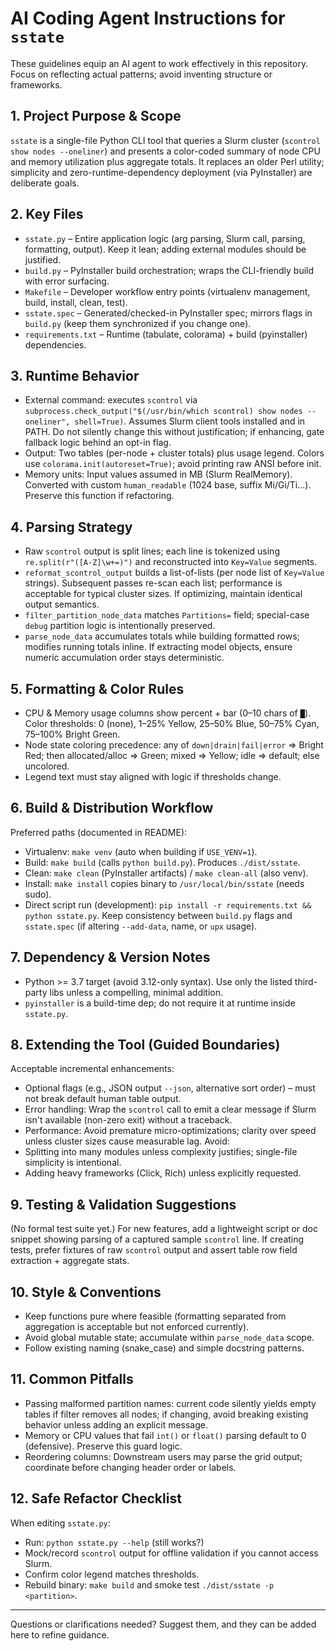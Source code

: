 # AI Coding Agent Instructions for `sstate`

These guidelines equip an AI agent to work effectively in this repository. Focus on reflecting actual patterns; avoid inventing structure or frameworks.

## 1. Project Purpose & Scope
`sstate` is a single-file Python CLI tool that queries a Slurm cluster (`scontrol show nodes --oneliner`) and presents a color-coded summary of node CPU and memory utilization plus aggregate totals. It replaces an older Perl utility; simplicity and zero-runtime-dependency deployment (via PyInstaller) are deliberate goals.

## 2. Key Files
- `sstate.py` – Entire application logic (arg parsing, Slurm call, parsing, formatting, output). Keep it lean; adding external modules should be justified.
- `build.py` – PyInstaller build orchestration; wraps the CLI-friendly build with error surfacing.
- `Makefile` – Developer workflow entry points (virtualenv management, build, install, clean, test).
- `sstate.spec` – Generated/checked-in PyInstaller spec; mirrors flags in `build.py` (keep them synchronized if you change one).
- `requirements.txt` – Runtime (tabulate, colorama) + build (pyinstaller) dependencies.

## 3. Runtime Behavior
- External command: executes `scontrol` via `subprocess.check_output("$(/usr/bin/which scontrol) show nodes --oneliner", shell=True)`. Assumes Slurm client tools installed and in PATH. Do not silently change this without justification; if enhancing, gate fallback logic behind an opt-in flag.
- Output: Two tables (per-node + cluster totals) plus usage legend. Colors use `colorama.init(autoreset=True)`; avoid printing raw ANSI before init.
- Memory units: Input values assumed in MB (Slurm RealMemory). Converted with custom `human_readable` (1024 base, suffix Mi/Gi/Ti...). Preserve this function if refactoring.

## 4. Parsing Strategy
- Raw `scontrol` output is split lines; each line is tokenized using `re.split(r"([A-Z]\w+=)")` and reconstructed into `Key=Value` segments.
- `reformat_scontrol_output` builds a list-of-lists (per node list of `Key=Value` strings). Subsequent passes re-scan each list; performance is acceptable for typical cluster sizes. If optimizing, maintain identical output semantics.
- `filter_partition_node_data` matches `Partitions=` field; special-case `debug` partition logic is intentionally preserved.
- `parse_node_data` accumulates totals while building formatted rows; modifies running totals inline. If extracting model objects, ensure numeric accumulation order stays deterministic.

## 5. Formatting & Color Rules
- CPU & Memory usage columns show percent + bar (0–10 chars of `█`). Color thresholds: 0 (none), 1–25% Yellow, 25–50% Blue, 50–75% Cyan, 75–100% Bright Green.
- Node state coloring precedence: any of `down|drain|fail|error` => Bright Red; then allocated/alloc => Green; mixed => Yellow; idle => default; else uncolored.
- Legend text must stay aligned with logic if thresholds change.

## 6. Build & Distribution Workflow
Preferred paths (documented in README):
- Virtualenv: `make venv` (auto when building if `USE_VENV=1`).
- Build: `make build` (calls `python build.py`). Produces `./dist/sstate`.
- Clean: `make clean` (PyInstaller artifacts) / `make clean-all` (also venv).
- Install: `make install` copies binary to `/usr/local/bin/sstate` (needs sudo).
- Direct script run (development): `pip install -r requirements.txt && python sstate.py`.
Keep consistency between `build.py` flags and `sstate.spec` (if altering `--add-data`, name, or `upx` usage).

## 7. Dependency & Version Notes
- Python >= 3.7 target (avoid 3.12-only syntax). Use only the listed third-party libs unless a compelling, minimal addition.
- `pyinstaller` is a build-time dep; do not require it at runtime inside `sstate.py`.

## 8. Extending the Tool (Guided Boundaries)
Acceptable incremental enhancements:
- Optional flags (e.g., JSON output `--json`, alternative sort order) – must not break default human table output.
- Error handling: Wrap the `scontrol` call to emit a clear message if Slurm isn't available (non-zero exit) without a traceback.
- Performance: Avoid premature micro-optimizations; clarity over speed unless cluster sizes cause measurable lag.
Avoid:
- Splitting into many modules unless complexity justifies; single-file simplicity is intentional.
- Adding heavy frameworks (Click, Rich) unless explicitly requested.

## 9. Testing & Validation Suggestions
(No formal test suite yet.) For new features, add a lightweight script or doc snippet showing parsing of a captured sample `scontrol` line. If creating tests, prefer fixtures of raw `scontrol` output and assert table row field extraction + aggregate stats.

## 10. Style & Conventions
- Keep functions pure where feasible (formatting separated from aggregation is acceptable but not enforced currently).
- Avoid global mutable state; accumulate within `parse_node_data` scope.
- Follow existing naming (snake_case) and simple docstring patterns.

## 11. Common Pitfalls
- Passing malformed partition names: current code silently yields empty tables if filter removes all nodes; if changing, avoid breaking existing behavior unless adding an explicit message.
- Memory or CPU values that fail `int()` or `float()` parsing default to 0 (defensive). Preserve this guard logic.
- Reordering columns: Downstream users may parse the grid output; coordinate before changing header order or labels.

## 12. Safe Refactor Checklist
When editing `sstate.py`:
- Run: `python sstate.py --help` (still works?)
- Mock/record `scontrol` output for offline validation if you cannot access Slurm.
- Confirm color legend matches thresholds.
- Rebuild binary: `make build` and smoke test `./dist/sstate -p <partition>`.

---
Questions or clarifications needed? Suggest them, and they can be added here to refine guidance.
